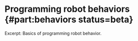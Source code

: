 # Programming robot behaviors  {#part:behaviors status=beta}

Excerpt: Basics of programming robot behavior.
 
<minitoc/>



